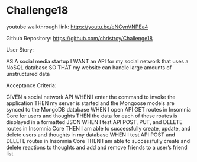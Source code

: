 # Challenge18

youtube walkthrough link: https://youtu.be/eNCynVNPEa4

Github Repository: https://github.com/christroy/Challenge18

User Story:

AS A social media startup
I WANT an API for my social network that uses a NoSQL database
SO THAT my website can handle large amounts of unstructured data


Acceptance Criteria:

GIVEN a social network API
WHEN I enter the command to invoke the application
THEN my server is started and the Mongoose models are synced to the MongoDB database
WHEN I open API GET routes in Insomnia Core for users and thoughts
THEN the data for each of these routes is displayed in a formatted JSON
WHEN I test API POST, PUT, and DELETE routes in Insomnia Core
THEN I am able to successfully create, update, and delete users and thoughts in my database
WHEN I test API POST and DELETE routes in Insomnia Core
THEN I am able to successfully create and delete reactions to thoughts and add and remove friends to a user’s friend list
